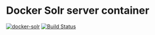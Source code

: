 # Docker Solr server container

[![docker-solr](https://img.shields.io/badge/spy86-solr-blue.svg)](https://cloud.docker.com/repository/docker/spy86/solr) [![Build Status](https://travis-ci.org/spy86/docker-solr.svg?branch=master)](https://travis-ci.org/spy86/docker-solr)
